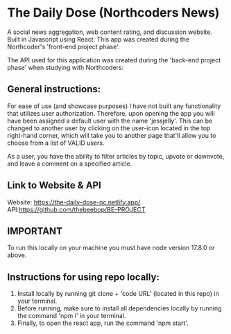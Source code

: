 # The Daily Dose (Northcoders News) 
A social news aggregation, web content rating, 
and discussion website. Built in Javascript using React.
This app was created during the Northcoder's 'front-end project phase'.

The API used for this application was created during the 'back-end project phase' when studying with Northcoders:

## General instructions:
For ease of use (and showcase purposes) I have not built any functionality that utilizes user authorization. 
Therefore, upon opening the app you will have been assigned a default user with the name 'jessjelly'. This can be changed to another user by clicking on the user-icon located in the top right-hand corner, which will take you to another page that'll allow you to choose from a list of VALID users. 

As a user, you have the ability to filter articles by topic, upvote or downvote, and leave a comment on a specified article.

## Link to Website & API
Website: https://the-daily-dose-nc.netlify.app/            API:https://github.com/thebeebop/BE-PROJECT

## IMPORTANT
To run this locally on your machine you must have node version 17.8.0 or above. 

## Instructions for using repo locally:

1. Install locally by running git clone + 'code URL' (located in this repo) in your terminal.
2. Before running, make sure to install all dependencies locally by running the command 'npm i' in your terminal.
3. Finally, to open the react app, run the command 'npm start'.







